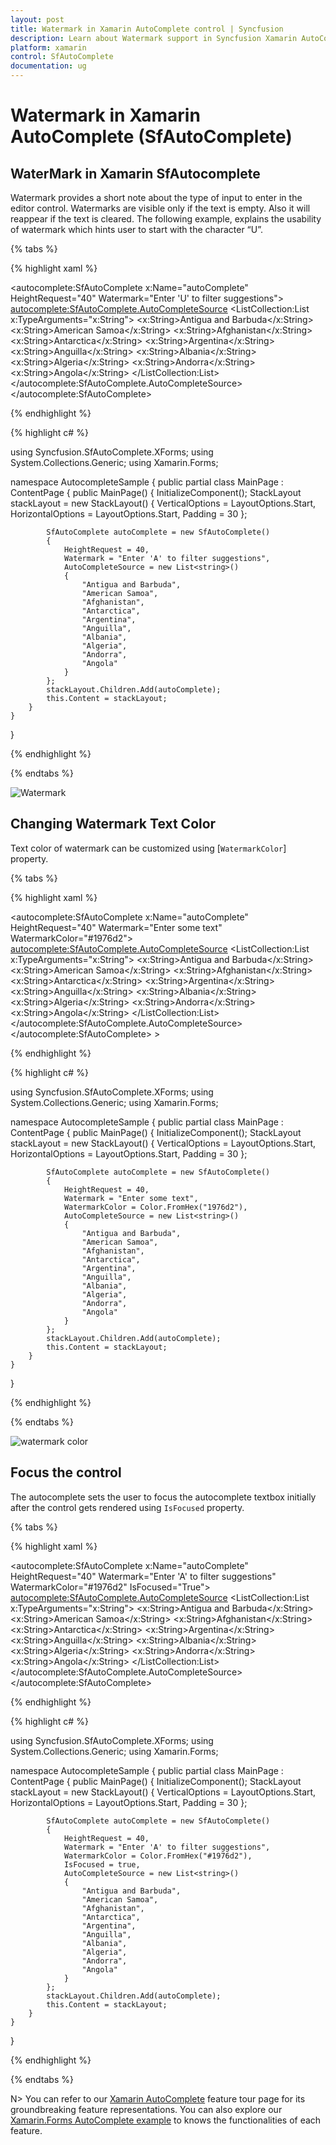```yaml
---
layout: post
title: Watermark in Xamarin AutoComplete control | Syncfusion
description: Learn about Watermark support in Syncfusion Xamarin AutoComplete (SfAutoComplete) control and more details.
platform: xamarin
control: SfAutoComplete
documentation: ug
---
```


# Watermark in Xamarin AutoComplete (SfAutoComplete)

## WaterMark in Xamarin SfAutocomplete

Watermark provides a short note about the type of input to enter in the editor control. Watermarks are visible only if the text is empty. Also it will reappear if the text is cleared.
The following example, explains the usability of watermark which hints user to start with the character “U”.

{% tabs %}

{% highlight xaml %}

<?xml version="1.0" encoding="utf-8" ?>
<ContentPage xmlns="http://xamarin.com/schemas/2014/forms"
             xmlns:x="http://schemas.microsoft.com/winfx/2009/xaml"
             xmlns:autocomplete="clr-namespace:Syncfusion.SfAutoComplete.XForms;assembly=Syncfusion.SfAutoComplete.XForms"
             xmlns:ListCollection="clr-namespace:System.Collections.Generic;assembly=netstandard"
             xmlns:local="clr-namespace:AutocompleteSample"
             x:Class="AutocompleteSample.MainPage">
    <StackLayout VerticalOptions="Start" 
                 HorizontalOptions="Start" 
                 Padding="30">
        <autocomplete:SfAutoComplete
	           x:Name="autoComplete"
	           HeightRequest="40"
               Watermark="Enter 'U' to filter suggestions">
            <autocomplete:SfAutoComplete.AutoCompleteSource>
                <ListCollection:List x:TypeArguments="x:String">
                    <x:String>Antigua and Barbuda</x:String>
                    <x:String>American Samoa</x:String>
                    <x:String>Afghanistan</x:String>
                    <x:String>Antarctica</x:String>
                    <x:String>Argentina</x:String>
                    <x:String>Anguilla</x:String>
                    <x:String>Albania</x:String>
                    <x:String>Algeria</x:String>
                    <x:String>Andorra</x:String>
                    <x:String>Angola</x:String>
                </ListCollection:List>
            </autocomplete:SfAutoComplete.AutoCompleteSource>
        </autocomplete:SfAutoComplete>
    </StackLayout>
</ContentPage>

{% endhighlight %}

{% highlight c# %}

using Syncfusion.SfAutoComplete.XForms;
using System.Collections.Generic;
using Xamarin.Forms;

namespace AutocompleteSample
{
    public partial class MainPage : ContentPage
    {
        public MainPage()
        {
            InitializeComponent();
            StackLayout stackLayout = new StackLayout()
            {
                VerticalOptions = LayoutOptions.Start,
                HorizontalOptions = LayoutOptions.Start,
                Padding = 30
            };

            SfAutoComplete autoComplete = new SfAutoComplete()
            {
                HeightRequest = 40,
                Watermark = "Enter 'A' to filter suggestions",
                AutoCompleteSource = new List<string>()
                {
                    "Antigua and Barbuda",
                    "American Samoa",
                    "Afghanistan",
                    "Antarctica",
                    "Argentina",
                    "Anguilla",
                    "Albania",
                    "Algeria",
                    "Andorra",
                    "Angola"
                }
            };
            stackLayout.Children.Add(autoComplete);
            this.Content = stackLayout;
        }
    }
}

{% endhighlight %}

{% endtabs %}

![Watermark](images/Watermark/watermark.png)

## Changing Watermark Text Color

Text color of watermark can be customized using [`WatermarkColor`] property.

{% tabs %}

{% highlight xaml %}

<?xml version="1.0" encoding="utf-8" ?>
<ContentPage xmlns="http://xamarin.com/schemas/2014/forms"
             xmlns:x="http://schemas.microsoft.com/winfx/2009/xaml"
             xmlns:autocomplete="clr-namespace:Syncfusion.SfAutoComplete.XForms;assembly=Syncfusion.SfAutoComplete.XForms"
             xmlns:ListCollection="clr-namespace:System.Collections.Generic;assembly=netstandard"
             xmlns:local="clr-namespace:AutocompleteSample"
             x:Class="AutocompleteSample.MainPage">
    <StackLayout VerticalOptions="Start" 
                 HorizontalOptions="Start" 
                 Padding="30">
        <autocomplete:SfAutoComplete
	           x:Name="autoComplete"
	           HeightRequest="40"
               Watermark="Enter some text"
               WatermarkColor="#1976d2">
            <autocomplete:SfAutoComplete.AutoCompleteSource>
                <ListCollection:List x:TypeArguments="x:String">
                    <x:String>Antigua and Barbuda</x:String>
                    <x:String>American Samoa</x:String>
                    <x:String>Afghanistan</x:String>
                    <x:String>Antarctica</x:String>
                    <x:String>Argentina</x:String>
                    <x:String>Anguilla</x:String>
                    <x:String>Albania</x:String>
                    <x:String>Algeria</x:String>
                    <x:String>Andorra</x:String>
                    <x:String>Angola</x:String>
                </ListCollection:List>
            </autocomplete:SfAutoComplete.AutoCompleteSource>
        </autocomplete:SfAutoComplete>
    </StackLayout>
</ContentPage>>

{% endhighlight %}

{% highlight c# %}

using Syncfusion.SfAutoComplete.XForms;
using System.Collections.Generic;
using Xamarin.Forms;

namespace AutocompleteSample
{
    public partial class MainPage : ContentPage
    {
        public MainPage()
        {
            InitializeComponent();
            StackLayout stackLayout = new StackLayout()
            {
                VerticalOptions = LayoutOptions.Start,
                HorizontalOptions = LayoutOptions.Start,
                Padding = 30
            };

            SfAutoComplete autoComplete = new SfAutoComplete()
            {
                HeightRequest = 40,
                Watermark = "Enter some text",
                WatermarkColor = Color.FromHex("1976d2"),
                AutoCompleteSource = new List<string>()
                {
                    "Antigua and Barbuda",
                    "American Samoa",
                    "Afghanistan",
                    "Antarctica",
                    "Argentina",
                    "Anguilla",
                    "Albania",
                    "Algeria",
                    "Andorra",
                    "Angola"
                }
            };
            stackLayout.Children.Add(autoComplete);
            this.Content = stackLayout;
        }
    }
}

{% endhighlight %}

{% endtabs %}

![watermark color](images/Watermark/watermark-color.png)

## Focus the control

The autocomplete sets the user to focus the autocomplete textbox initially after the control gets rendered using `IsFocused` property.

{% tabs %}

{% highlight xaml %}

<?xml version="1.0" encoding="utf-8" ?>
<ContentPage xmlns="http://xamarin.com/schemas/2014/forms"
             xmlns:x="http://schemas.microsoft.com/winfx/2009/xaml"
             xmlns:autocomplete="clr-namespace:Syncfusion.SfAutoComplete.XForms;assembly=Syncfusion.SfAutoComplete.XForms"
             xmlns:ListCollection="clr-namespace:System.Collections.Generic;assembly=netstandard"
             xmlns:local="clr-namespace:AutocompleteSample"
             x:Class="AutocompleteSample.MainPage">
    <StackLayout VerticalOptions="Start" 
                 HorizontalOptions="Start" 
                 Padding="30">
        <autocomplete:SfAutoComplete
	           x:Name="autoComplete"
	           HeightRequest="40"
               Watermark="Enter 'A' to filter suggestions"
               WatermarkColor="#1976d2"
            IsFocused="True">
            <autocomplete:SfAutoComplete.AutoCompleteSource>
                <ListCollection:List x:TypeArguments="x:String">
                    <x:String>Antigua and Barbuda</x:String>
                    <x:String>American Samoa</x:String>
                    <x:String>Afghanistan</x:String>
                    <x:String>Antarctica</x:String>
                    <x:String>Argentina</x:String>
                    <x:String>Anguilla</x:String>
                    <x:String>Albania</x:String>
                    <x:String>Algeria</x:String>
                    <x:String>Andorra</x:String>
                    <x:String>Angola</x:String>
                </ListCollection:List>
            </autocomplete:SfAutoComplete.AutoCompleteSource>
        </autocomplete:SfAutoComplete>
    </StackLayout>
</ContentPage>

{% endhighlight %}

{% highlight c# %}

using Syncfusion.SfAutoComplete.XForms;
using System.Collections.Generic;
using Xamarin.Forms;

namespace AutocompleteSample
{
    public partial class MainPage : ContentPage
    {
        public MainPage()
        {
            InitializeComponent();
            StackLayout stackLayout = new StackLayout()
            {
                VerticalOptions = LayoutOptions.Start,
                HorizontalOptions = LayoutOptions.Start,
                Padding = 30
            };

            SfAutoComplete autoComplete = new SfAutoComplete()
            {
                HeightRequest = 40,
                Watermark = "Enter 'A' to filter suggestions",
                WatermarkColor = Color.FromHex("#1976d2"),
                IsFocused = true,
                AutoCompleteSource = new List<string>()
                {
                    "Antigua and Barbuda",
                    "American Samoa",
                    "Afghanistan",
                    "Antarctica",
                    "Argentina",
                    "Anguilla",
                    "Albania",
                    "Algeria",
                    "Andorra",
                    "Angola"
                }
            };
            stackLayout.Children.Add(autoComplete);
            this.Content = stackLayout;
        }
    }
}

{% endhighlight %}

{% endtabs %}

N> You can refer to our [Xamarin AutoComplete](https://www.syncfusion.com/xamarin-ui-controls/xamarin-autocomplete) feature tour page for its groundbreaking feature representations. You can also explore our [Xamarin.Forms AutoComplete example](https://github.com/syncfusion/xamarin-demos/tree/master/Forms/AutoComplete) to knows the functionalities of each feature.